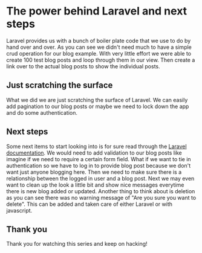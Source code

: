 # The power behind Laravel and next steps

Laravel provides us with a bunch of boiler plate code that we use to do by hand over and over.  As you can see we didn't need much to have a simple crud operation for our blog example. With very little effort we were able to create 100 test blog posts and loop through them in our view. Then create a link over to the actual blog posts to show the individual posts.

## Just scratching the surface

What we did we are just scratching the surface of Laravel. We can easily add pagination to our blog posts or maybe we need to lock down the app and do some authentication.

## Next steps

Some next items to start looking into is for sure read through the [Laravel documentation](https://laravel.com/docs/5.2). We would need to add validation to our blog posts like imagine if we need to require a certain form field. What if we want to tie in authentication so we have to log in to provide blog post because we don't want just anyone blogging here. Then we need to make sure there is a relationship between the logged in user and a blog post. Next we may even want to clean up the look a little bit and show nice messages everytime there is new blog added or updated. Another thing to think about is deletion as you can see there was no warning message of "Are you sure you want to delete". This can be added and taken care of either Laravel or with javascript.

## Thank you

Thank you for watching this series and keep on hacking!